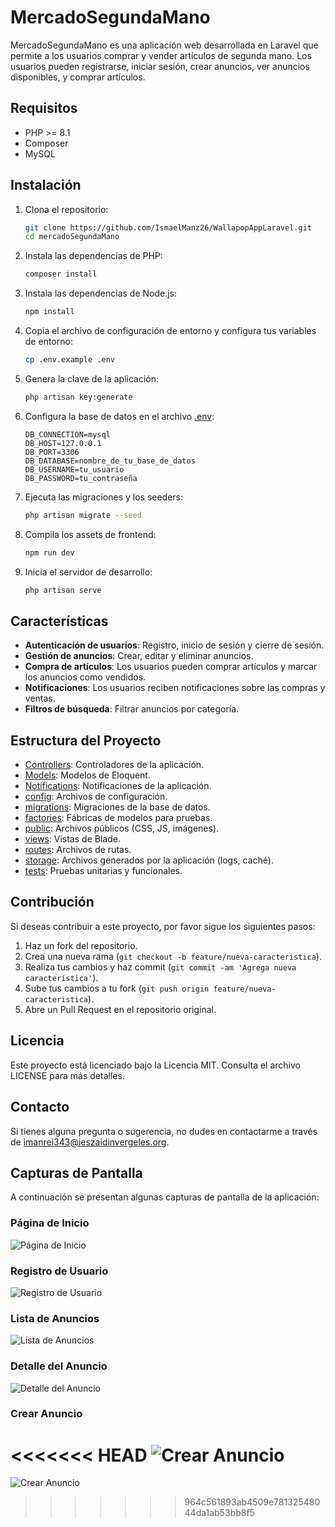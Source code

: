 # MercadoSegundaMano

MercadoSegundaMano es una aplicación web desarrollada en Laravel que permite a los usuarios comprar y vender artículos de segunda mano. Los usuarios pueden registrarse, iniciar sesión, crear anuncios, ver anuncios disponibles, y comprar artículos.

## Requisitos

- PHP >= 8.1
- Composer
- MySQL

## Instalación

1. Clona el repositorio:

    ```sh
    git clone https://github.com/IsmaelManz26/WallapopAppLaravel.git
    cd mercadoSegundaMano
    ```

2. Instala las dependencias de PHP:

    ```sh
    composer install
    ```

3. Instala las dependencias de Node.js:

    ```sh
    npm install
    ```

4. Copia el archivo de configuración de entorno y configura tus variables de entorno:

    ```sh
    cp .env.example .env
    ```

5. Genera la clave de la aplicación:

    ```sh
    php artisan key:generate
    ```

6. Configura la base de datos en el archivo [.env](http://_vscodecontentref_/1):

    ```env
    DB_CONNECTION=mysql
    DB_HOST=127.0.0.1
    DB_PORT=3306
    DB_DATABASE=nombre_de_tu_base_de_datos
    DB_USERNAME=tu_usuario
    DB_PASSWORD=tu_contraseña
    ```

7. Ejecuta las migraciones y los seeders:

    ```sh
    php artisan migrate --seed
    ```

8. Compila los assets de frontend:

    ```sh
    npm run dev
    ```

9. Inicia el servidor de desarrollo:

    ```sh
    php artisan serve
    ```

## Características

- **Autenticación de usuarios**: Registro, inicio de sesión y cierre de sesión.
- **Gestión de anuncios**: Crear, editar y eliminar anuncios.
- **Compra de artículos**: Los usuarios pueden comprar artículos y marcar los anuncios como vendidos.
- **Notificaciones**: Los usuarios reciben notificaciones sobre las compras y ventas.
- **Filtros de búsqueda**: Filtrar anuncios por categoría.

## Estructura del Proyecto

- [Controllers](http://_vscodecontentref_/2): Controladores de la aplicación.
- [Models](http://_vscodecontentref_/3): Modelos de Eloquent.
- [Notifications](http://_vscodecontentref_/4): Notificaciones de la aplicación.
- [config](http://_vscodecontentref_/5): Archivos de configuración.
- [migrations](http://_vscodecontentref_/6): Migraciones de la base de datos.
- [factories](http://_vscodecontentref_/7): Fábricas de modelos para pruebas.
- [public](http://_vscodecontentref_/8): Archivos públicos (CSS, JS, imágenes).
- [views](http://_vscodecontentref_/9): Vistas de Blade.
- [routes](http://_vscodecontentref_/10): Archivos de rutas.
- [storage](http://_vscodecontentref_/11): Archivos generados por la aplicación (logs, caché).
- [tests](http://_vscodecontentref_/12): Pruebas unitarias y funcionales.

## Contribución

Si deseas contribuir a este proyecto, por favor sigue los siguientes pasos:

1. Haz un fork del repositorio.
2. Crea una nueva rama (`git checkout -b feature/nueva-caracteristica`).
3. Realiza tus cambios y haz commit (`git commit -am 'Agrega nueva característica'`).
4. Sube tus cambios a tu fork (`git push origin feature/nueva-caracteristica`).
5. Abre un Pull Request en el repositorio original.

## Licencia

Este proyecto está licenciado bajo la Licencia MIT. Consulta el archivo LICENSE para más detalles.

## Contacto

Si tienes alguna pregunta o sugerencia, no dudes en contactarme a través de [imanrei343@ieszaidinvergeles.org](mailto:imanrei343@ieszaidinvergeles.org).

## Capturas de Pantalla

A continuación se presentan algunas capturas de pantalla de la aplicación:

### Página de Inicio
![Página de Inicio](capturas/homepage.png)

### Registro de Usuario
![Registro de Usuario](capturas/register.png)

### Lista de Anuncios
![Lista de Anuncios](capturas/listings.png)

### Detalle del Anuncio
![Detalle del Anuncio](capturas/listing-detail.png)

### Crear Anuncio
<<<<<<< HEAD
![Crear Anuncio](capturas/create-listing.png)
=======
![Crear Anuncio](capturas/create-listing.png)
>>>>>>> 964c561893ab4509e78132548044da1ab53bb8f5
